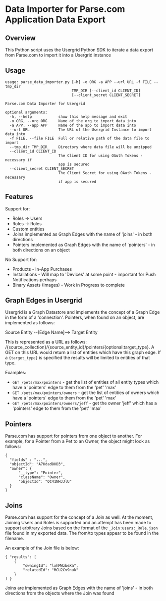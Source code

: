 # Data Importer for Parse.com Application Data Export

## Overview

This Python script uses the Usergrid Python SDK to iterate a data export from Parse.com to import it into a Usergrid instance

## Usage

```
usage: parse_data_importer.py [-h] -o ORG -a APP --url URL -f FILE --tmp_dir
                              TMP_DIR [--client_id CLIENT_ID]
                              [--client_secret CLIENT_SECRET]

Parse.com Data Importer for Usergrid

optional arguments:
  -h, --help            show this help message and exit
  -o ORG, --org ORG     Name of the org to import data into
  -a APP, --app APP     Name of the app to import data into
  --url URL             The URL of the Usergrid Instance to import data into
  -f FILE, --file FILE  Full or relative path of the data file to import
  --tmp_dir TMP_DIR     Directory where data file will be unzipped
  --client_id CLIENT_ID
                        The Client ID for using OAuth Tokens - necessary if
                        app is secured
  --client_secret CLIENT_SECRET
                        The Client Secret for using OAuth Tokens - necessary
                        if app is secured
```

## Features

Support for:
* Roles -> Users
* Roles -> Roles
* Custom entities
* Joins implemented as Graph Edges with the name of 'joins' - in both directions
* Pointers implemented as Graph Edges with the name of 'pointers' - in both directions on an object

No Support for:
* Products - In-App Purchases
* Installations - Will map to 'Devices' at some point - important for Push Notifications perhaps
* Binary Assets (Images) - Work in Progress to complete

## Graph Edges in Usergrid

Usergrid is a Graph Datastore and implements the concept of a Graph Edge in the form of a 'connection'.  Pointers, when found on an object, are implemented as follows:

Source Entity --[Edge Name]--> Target Entity

This is represented as a URL as follows: /{source_collection}/{source_entity_id}/pointers/{optional:target_type}.  A GET on this URL would return a list of entities which have this graph edge.  If a `{target_type}` is specified the results will be limited to entities of that type. 

Examples: 
* `GET /pets/max/pointers` - get the list of entities of all entity types which have a 'pointers' edge to them from the 'pet' 'max'
* `GET /pets/max/pointers/owners` - get the list of entities of owners which have a 'pointers' edge to them from the 'pet' 'max'
* `GET /pets/max/pointers/owners/jeff` - get the owner 'jeff' which has a 'pointers' edge to them from the 'pet' 'max'

## Pointers

Parse.com has support for pointers from one object to another.  For example, for a Pointer from a Pet to an Owner, the object might look as follows:
 
```
{
  "fields" : "...",
  "objectId": "A7Hdad8HD3",
  "owner": {
      "__type": "Pointer",
      "className": "Owner",
      "objectId": "QC41NHJJlU"
  }
}
```


## Joins
Parse.com has support for the concept of a Join as well.  At the moment, Joining Users and Roles is supported and an attempt has been made to support arbitrary Joins based on the format of the `_Join:users:_Role.json` file found in my exported data.  The from/to types appear to be found in the filename.

An example of the Join file is below:

```
{ "results": [
	{
        "owningId": "lxhMWzbeXa",
        "relatedId": "MCU2Cv9nuk"
    }
] }
```


Joins are implemented as Graph Edges with the name of 'joins' - in both directions from the objects where the Join was found
